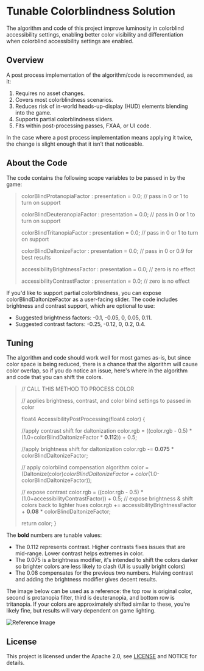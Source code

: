 # Tunable Colorblindness Solution
The algorithm and code of this project improve luminosity in colorblind accessibility settings, enabling better color visibility and differentiation when colorblind accessibility settings are enabled.

## Overview 
A post process implementation of the algorithm/code is recommended, as it:

  1.	Requires no asset changes.
  2.	Covers most colorblindness scenarios.
  3.	Reduces risk of in-world heads-up-display (HUD) elements blending into the game.
  4.	Supports partial colorblindness sliders.
  5.	Fits within post-processing passes, FXAA, or UI code.

In the case where a post process implementation means applying it twice, the change is slight enough that it isn’t that noticeable.

## About the Code

The code contains the following scope variables to be passed in by the game:


> colorBlindProtanopiaFactor : presentation = 0.0; // pass in 0 or 1 to turn on support
> 
> colorBlindDeuteranopiaFactor : presentation = 0.0; // pass in 0 or 1 to turn on support
> 
> colorBlindTritanopiaFactor : presentation = 0.0; // pass in 0 or 1 to turn on support
> 
> colorBlindDaltonizeFactor : presentation = 0.0; // pass in 0 or 0.9 for best results
> 
> accessibilityBrightnessFactor : presentation = 0.0; // zero is no effect
> 
> accessibilityContrastFactor : presentation = 0.0; // zero is no effect

If you'd like to support partial colorblindness, you can expose colorBlindDaltonizeFactor as a user-facing slider.
The code includes brightness and contrast support, which are optional to use: 

* Suggested brightness factors: -0.1, -0.05, 0, 0.05, 0.11. 
* Suggested contrast factors: -0.25, -0.12, 0, 0.2, 0.4.

## Tuning 
The algorithm and code should work well for most games as-is, but since color space is being reduced, there is a chance that the algorithm will cause color overlap, so if you do notice an issue, here's where in the algorithm and code that you can shift the colors.

>// CALL THIS METHOD TO PROCESS COLOR
>
>// applies brightness, contrast, and color blind settings to passed in color
>
>float4 AccessibilityPostProcessing(float4 color)
>{
>
>//apply contrast shift for daltonization
>color.rgb = ((color.rgb - 0.5) * (1.0+colorBlindDaltonizeFactor * **0.112**)) + 0.5;
>
>//apply brightness shift for daltonization
>color.rgb -= **0.075** * colorBlindDaltonizeFactor;
>
>// apply colorblind compensation algorithm
>color = (Daltonize(color)*colorBlindDaltonizeFactor + color*(1.0-colorBlindDaltonizeFactor));
>
>// expose contrast
>color.rgb = ((color.rgb - 0.5) * (1.0+accessibilityContrastFactor)) + 0.5;
>// expose brightness & shift colors back to lighter hues
>color.rgb += accessibilityBrightnessFactor + **0.08** * colorBlindDaltonizeFactor;
>
>return color;
>}

The **bold** numbers are tunable values:

* The 0.112 represents contrast. Higher contrasts fixes issues that are mid-range. Lower contrast helps extremes in color.
* The 0.075 is a brightness modifier, it's intended to shift the colors darker so brighter colors are less likely to clash (UI is usually bright colors)
* The 0.08 compensates for the previous two numbers. Halving contrast and adding the brightness modifier gives decent results.

The image below can be used as a reference: the top row is original color, second is protanopia filter, third is deuteranopia, and bottom row is tritanopia. If your colors are approximately shifted similar to these, you're likely fine, but results will vary dependent on game lighting.

![Reference Image](https://user-images.githubusercontent.com/26971700/129812299-a549791c-cb45-4c53-9d44-bea620f5b577.png)


## License 
This project is licensed under the Apache 2.0, see [LICENSE](https://github.com/electronicarts/Tunable-Colorblindness-Solution/blob/main/LICENSE) and NOTICE for details. 
